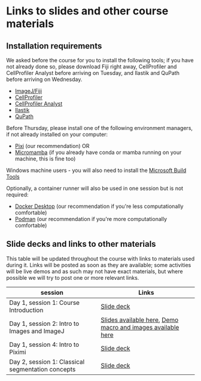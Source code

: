 # Links to slides and other course materials

## Installation requirements

We asked before the course for you to install the following tools; if you have not already done so, please download Fiji right away, CellProfiler and CellProfiler Analyst before arriving on Tuesday, and Ilastik and QuPath before arriving on Wednesday.

- [ImageJ/Fiji](https://fiji.sc/)
- [CellProfiler](https://cellprofiler.org/)
- [CellProfiler Analyst](https://cellprofileranalyst.org/)
- [Ilastik](https://www.ilastik.org/)
- [QuPath](https://qupath.github.io/)

Before Thursday, please install one of the following environment managers, if not already installed on your computer:
- [Pixi](https://pixi.sh/dev/installation/) (our recommendation) OR
- [Micromamba](https://mamba.readthedocs.io/en/latest/installation/micromamba-installation.html#automatic-install) (if you already have conda or mamba running on your machine, this is fine too)

Windows machine users -  you will also need to install the [Microsoft Build Tools](visualstudio.microsoft.com/visual-cpp-build-tools)

Optionally, a container runner will also be used in one session but is not required:
- [Docker Desktop](https://www.docker.com/products/docker-desktop/) (our recommendation if you're less computationally comfortable)
- [Podman](https://podman.io/) (our recommendation if you're more computationally comfortable)

## Slide decks and links to other materials

This table will be updated throughout the course with links to materials used during it. Links will be posted as soon as they are available; some activities will be live demos and as such may not have exact materials, but where possible we will try to post one or more relevant links.


| session | Links |
|----------|-------|
|Day 1, session 1: Course Introduction | [Slide deck](https://docs.google.com/presentation/d/17liBlM8oJoWhG0i_Z8KakW8RXjOD_wrkAtbTTt1qkEY/edit?usp=sharing)|
|Day 1, session 2: Intro to Images and ImageJ | [Slides available here](https://docs.google.com/presentation/d/186pZXoL_ledGe-Gh1-n-6X5cP7sslOYAlcRlkrjPrw8/edit?usp=drive_link), [Demo macro and images available here](https://drive.google.com/drive/folders/1BV7IOCwVzAceacBQl-WKrXpzETakxt_M)| 
|Day 1, session 4: Intro to Piximi| [Slide deck](https://docs.google.com/presentation/d/1jJLj5Vk2_uBtDhMFKgMgT8zpr57pOOUlpkIf5Bz40zE/edit?usp=sharing)|
|Day 2, session 1: Classical segmentation concepts | [Slide deck](https://docs.google.com/presentation/d/1CDie17DZFJwHwfSCKyvUchGZ3lcF4Aa88IdESXeIkaw/edit?slide=id.g372eaedf953_0_104#slide=id.g372eaedf953_0_104)|

<!---

|Day 2, session 4: Classical Machine Learning Concepts | [Slide deck](https://docs.google.com/presentation/d/1z8YbI7mHEITIynBhyWxE9ZpU8KB7UxkUF5p3ly6ZzYU/edit?slide=id.p#slide=id.p)|
|Day 3, session 1: Pitfalls in Classical ML and Introduction to ilastik | Coming soon!|
|Day 3, session 2: Practical introduction to ilastik | Coming soon!|
|Day 3, session 3: Introduction to QuPath | Coming soon!|
|Day 3, session 4: Practical introduction to QuPath | Coming soon!|
|Day 3, session 5: Thinking about measurements | Coming soon!|
|Day 3, session 6: Colocalization | Coming soon!|
|Day 4, session 1: Command lines, environments, and containers | Coming soon!|
|Day 4, session 2: CellProfiler Plugins | Coming soon!|
|Day 4, session 3: Introduction to Deep Learning | Coming soon!|
|Day 4, session 4: Segmentation for Deep Learning | Coming soon!|
|Day 4, session 5: Introduction to Napari | Coming soon!|
|Day 4, session 6: Introduction to MicroSAM | Coming soon!|
|Day 5, session 1: Introduction to Cellpose | Coming soon!|
|Day 5, session 2: Train your own Cellpose models | Coming soon!|
|Day 5, session 3: Community Resources | Coming soon!|


--->